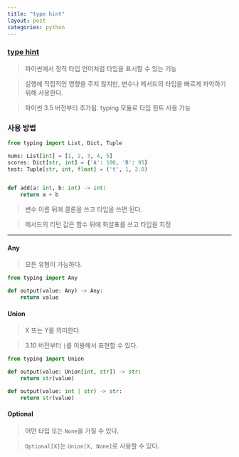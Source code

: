 ```yaml
---
title: "type hint"
layout: post
categories: python
--- 
```



### [type hint](https://docs.python.org/3.10/library/typing.html#typing)
> 파이썬에서 정적 타입 언어처럼 타입을 표시할 수 있는 기능

> 실행에 직접적인 영향을 주지 않지만, 변수나 메서드의 타입을 빠르게 파악하기 위해 사용한다.

> 파이썬 3.5 버전부터 추가됨. typing 모듈로 타입 힌트 사용 가능



### 사용 방법
```python
from typing import List, Dict, Tuple

nums: List[int] = [1, 2, 3, 4, 5]
scores: Dict[str, int] = {'A': 100, 'B': 95}
test: Tuple[str, int, float] = ('t', 1, 2.0)


def add(a: int, b: int) -> int:
    return a + b
```
> 변수 이름 뒤에 콜론을 쓰고 타입을 쓰면 된다.

> 메서드의 리턴 값은 함수 뒤에 화살표를 쓰고 타입을 지정


---
#### Any
> 모든 유형이 가능하다.

```python
from typing import Any

def output(value: Any) -> Any:
    return value
```


#### Union
> X 또는 Y를 의미한다.

> 3.10 버전부터 `|`를 이용해서 표현할 수 있다.

```python
from typing import Union

def output(value: Union[int, str]) -> str:
    return str(value)

def output(value: int | str) -> str:
    return str(value)
```


#### Optional
> 어떤 타입 또는 `None`을 가질 수 있다.

> `Optional[X]`는 `Union[X, None]`로 사용할 수 있다.